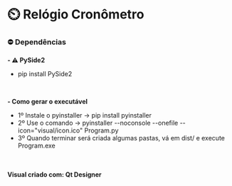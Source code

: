 # ⏲️ Relógio Cronômetro

### ⛔ Dependências
<b>- ⚠️ PySide2</b>
- pip install PySide2
<br>

 <b>- Como gerar o executável</b>
- 1º Instale o pyinstaller -> pip install pyinstaller
- 2º Use o comando -> pyinstaller --noconsole --onefile --icon="visual/icon.ico" Program.py
- 3º Quando terminar será criada algumas pastas, vá em dist/ e execute Program.exe
<br>
<br>
<b> Visual criado com: Qt Designer </b>
